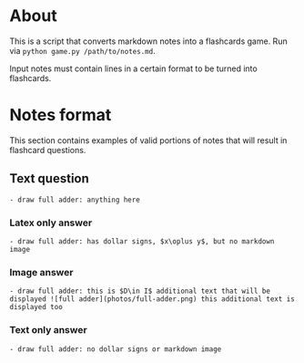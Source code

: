 # About

This is a script that converts markdown notes into a flashcards game.
Run via `python game.py /path/to/notes.md`.


Input notes must contain lines in a certain format to be turned into flashcards.

# Notes format

This section contains examples of valid portions of notes that will result in flashcard questions.

## Text question

    - draw full adder: anything here

### Latex only answer

    - draw full adder: has dollar signs, $x\oplus y$, but no markdown image

### Image answer

    - draw full adder: this is $D\in I$ additional text that will be displayed ![full adder](photos/full-adder.png) this additional text is displayed too

### Text only answer

    - draw full adder: no dollar signs or markdown image